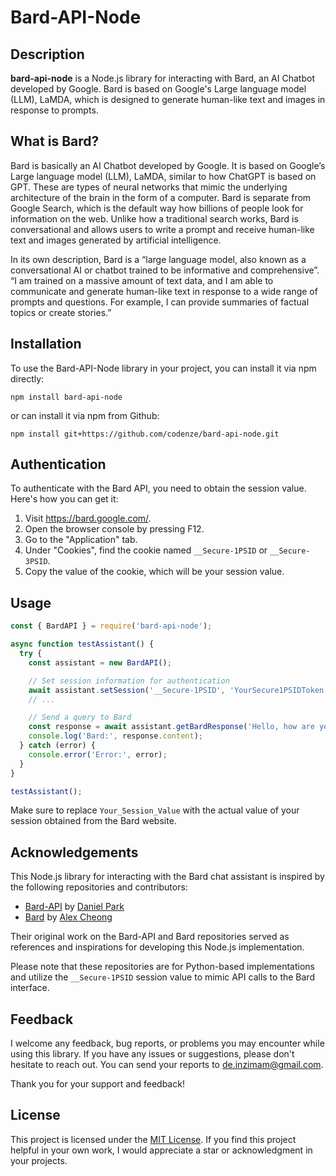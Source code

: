 # Bard-API-Node

## Description
**bard-api-node** is a Node.js library for interacting with Bard, an AI Chatbot developed by Google. Bard is based on Google's Large language model (LLM), LaMDA, which is designed to generate human-like text and images in response to prompts.

## What is Bard?
Bard is basically an AI Chatbot developed by Google. It is based on Google’s Large language model (LLM), LaMDA, similar to how ChatGPT is based on GPT. These are types of neural networks that mimic the underlying architecture of the brain in the form of a computer. Bard is separate from Google Search, which is the default way how billions of people look for information on the web. Unlike how a traditional search works, Bard is conversational and allows users to write a prompt and receive human-like text and images generated by artificial intelligence.

In its own description, Bard is a “large language model, also known as a conversational AI or chatbot trained to be informative and comprehensive”. “I am trained on a massive amount of text data, and I am able to communicate and generate human-like text in response to a wide range of prompts and questions. For example, I can provide summaries of factual topics or create stories.”

## Installation

To use the Bard-API-Node library in your project, you can install it via npm directly:
```
npm install bard-api-node
```
or can install it via npm from Github:
```
npm install git+https://github.com/codenze/bard-api-node.git
```


## Authentication
To authenticate with the Bard API, you need to obtain the session value. Here's how you can get it:

1. Visit https://bard.google.com/.
2. Open the browser console by pressing F12.
3. Go to the "Application" tab.
4. Under "Cookies", find the cookie named `__Secure-1PSID` or `__Secure-3PSID`.
5. Copy the value of the cookie, which will be your session value.

## Usage

```javascript
const { BardAPI } = require('bard-api-node');

async function testAssistant() {
  try {
    const assistant = new BardAPI();

    // Set session information for authentication
    await assistant.setSession('__Secure-1PSID', 'YourSecure1PSIDToken'); // or '__Secure-3PSID'
    // ...

    // Send a query to Bard
    const response = await assistant.getBardResponse('Hello, how are you?');
    console.log('Bard:', response.content);
  } catch (error) {
    console.error('Error:', error);
  }
}

testAssistant();
```
Make sure to replace `Your_Session_Value` with the actual value of your session obtained from the Bard website.

## Acknowledgements
This Node.js library for interacting with the Bard chat assistant is inspired by the following repositories and contributors:

- [Bard-API](https://github.com/dsdanielpark/Bard-API) by [Daniel Park](https://github.com/dsdanielpark)
- [Bard](https://github.com/acheong08/Bard) by [Alex Cheong](https://github.com/acheong08)

Their original work on the Bard-API and Bard repositories served as references and inspirations for developing this Node.js implementation.

Please note that these repositories are for Python-based implementations and utilize the `__Secure-1PSID` session value to mimic API calls to the Bard interface.

## Feedback

I welcome any feedback, bug reports, or problems you may encounter while using this library. If you have any issues or suggestions, please don't hesitate to reach out. You can send your reports to [de.inzimam@gmail.com](mailto:de.inzimam@gmail.com).

Thank you for your support and feedback!

## License
This project is licensed under the [MIT License](LICENSE).
If you find this project helpful in your own work, I would appreciate a star or acknowledgment in your projects.


